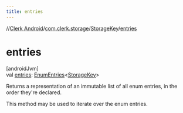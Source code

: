 ```yaml
---
title: entries
---
```

//[Clerk Android](../../../index.html)/[com.clerk.storage](../index.html)/[StorageKey](index.html)/[entries](entries.html)



# entries



[androidJvm]\
val [entries](entries.html): [EnumEntries](https://kotlinlang.org/api/latest/jvm/stdlib/kotlin-stdlib/kotlin.enums/-enum-entries/index.html)&lt;[StorageKey](index.html)&gt;



Returns a representation of an immutable list of all enum entries, in the order they're declared.



This method may be used to iterate over the enum entries.




